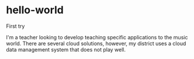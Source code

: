 # hello-world
First try

I'm a teacher looking to develop teaching specific applications to the music world.
There are several cloud solutions, however, my district uses a cloud data management system that does not play well.
